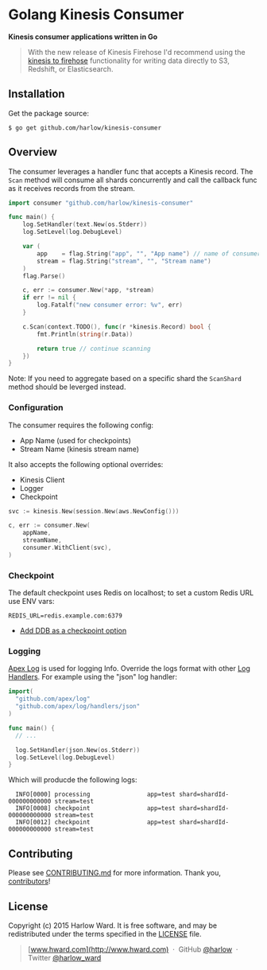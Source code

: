 # Golang Kinesis Consumer

__Kinesis consumer applications written in Go__

> With the new release of Kinesis Firehose I'd recommend using the [kinesis to firehose](http://docs.aws.amazon.com/firehose/latest/dev/writing-with-kinesis-streams.html) functionality for writing data directly to S3, Redshift, or Elasticsearch.

## Installation

Get the package source:

    $ go get github.com/harlow/kinesis-consumer

## Overview

The consumer leverages a handler func that accepts a Kinesis record. The `Scan` method will consume all shards concurrently and call the callback func as it receives records from the stream.

```go
import consumer "github.com/harlow/kinesis-consumer"

func main() {
	log.SetHandler(text.New(os.Stderr))
	log.SetLevel(log.DebugLevel)

	var (
		app    = flag.String("app", "", "App name") // name of consumer group
		stream = flag.String("stream", "", "Stream name")
	)
	flag.Parse()

	c, err := consumer.New(*app, *stream)
	if err != nil {
		log.Fatalf("new consumer error: %v", err)
	}

	c.Scan(context.TODO(), func(r *kinesis.Record) bool {
		fmt.Println(string(r.Data))

		return true // continue scanning
	})
}
```

Note: If you need to aggregate based on a specific shard the `ScanShard` method should be leverged instead.

### Configuration

The consumer requires the following config:

* App Name (used for checkpoints)
* Stream Name (kinesis stream name)

It also accepts the following optional overrides:

* Kinesis Client
* Logger
* Checkpoint

```go
svc := kinesis.New(session.New(aws.NewConfig()))

c, err := consumer.New(
	appName, 
	streamName,
	consumer.WithClient(svc),
)
```

### Checkpoint

The default checkpoint uses Redis on localhost; to set a custom Redis URL use ENV vars:

```
REDIS_URL=redis.example.com:6379
```

* [Add DDB as a checkpoint option](https://github.com/harlow/kinesis-consumer/issues/26)

### Logging

[Apex Log](https://medium.com/@tjholowaychuk/apex-log-e8d9627f4a9a#.5x1uo1767) is used for logging Info. Override the logs format with other [Log Handlers](https://github.com/apex/log/tree/master/_examples). For example using the "json" log handler:

```go
import(
  "github.com/apex/log"
  "github.com/apex/log/handlers/json"
)

func main() {
  // ...

  log.SetHandler(json.New(os.Stderr))
  log.SetLevel(log.DebugLevel)
}
```

Which will producde the following logs:

```
  INFO[0000] processing                app=test shard=shardId-000000000000 stream=test
  INFO[0008] checkpoint                app=test shard=shardId-000000000000 stream=test
  INFO[0012] checkpoint                app=test shard=shardId-000000000000 stream=test
```

## Contributing

Please see [CONTRIBUTING.md] for more information. Thank you, [contributors]!

[LICENSE]: /MIT-LICENSE
[CONTRIBUTING.md]: /CONTRIBUTING.md

## License

Copyright (c) 2015 Harlow Ward. It is free software, and may
be redistributed under the terms specified in the [LICENSE] file.

[contributors]: https://github.com/harlow/kinesis-connectors/graphs/contributors

> [www.hward.com](http://www.hward.com) &nbsp;&middot;&nbsp;
> GitHub [@harlow](https://github.com/harlow) &nbsp;&middot;&nbsp;
> Twitter [@harlow_ward](https://twitter.com/harlow_ward)
